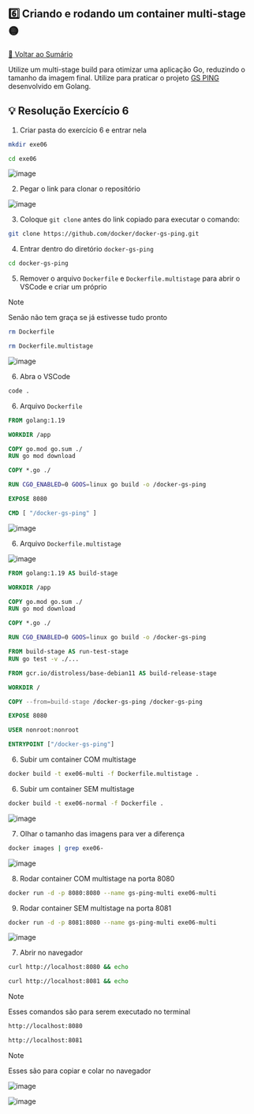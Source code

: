 ## 6️⃣ Criando e rodando um container multi-stage 🟡

[🔼 Voltar ao Sumário](https://github.com/andrrade/Docker-Exercises-CompassUOL?tab=readme-ov-file#sum%C3%A1rio-)

Utilize um multi-stage build para otimizar uma aplicação Go, reduzindo o tamanho 
da imagem final. Utilize para praticar o projeto [GS PING](https://github.com/docker/docker-gs-ping) desenvolvido em Golang.

## 💡 Resolução Exercício 6

01. Criar pasta do exercício 6 e entrar nela

```bash
mkdir exe06
```

```bash
cd exe06
```

![image](https://github.com/user-attachments/assets/29dff2c6-64f4-4c3e-b58a-e03e0068be02)

02. Pegar o link para clonar o repositório

![image](https://github.com/user-attachments/assets/a00f5ebc-bbc1-4504-9587-322b220a4092)

03. Coloque `git clone` antes do link copiado para executar o comando:

```bash
git clone https://github.com/docker/docker-gs-ping.git
```

04. Entrar dentro do diretório `docker-gs-ping`

```bash
cd docker-gs-ping
```

05. Remover o arquivo `Dockerfile` e `Dockerfile.multistage` para abrir o VSCode e criar um próprio

> [!NOTE]
> Senão não tem graça se já estivesse tudo pronto

```bash
rm Dockerfile
```

```bash
rm Dockerfile.multistage
```

![image](https://github.com/user-attachments/assets/0ce47619-dd5f-4f26-b0a2-73cb13608393)

06. Abra o VSCode

```bash
code .
```

06. Arquivo `Dockerfile`

```dockerfile
FROM golang:1.19

WORKDIR /app

COPY go.mod go.sum ./
RUN go mod download

COPY *.go ./

RUN CGO_ENABLED=0 GOOS=linux go build -o /docker-gs-ping

EXPOSE 8080

CMD [ "/docker-gs-ping" ]
```

![image](https://github.com/user-attachments/assets/c2399436-ece9-434b-acb0-354bfaa4ca6f)

06. Arquivo `Dockerfile.multistage`

![image](https://github.com/user-attachments/assets/f989363a-420a-4d4b-8600-15f3451c29b0)


```dockerfile
FROM golang:1.19 AS build-stage

WORKDIR /app

COPY go.mod go.sum ./
RUN go mod download

COPY *.go ./

RUN CGO_ENABLED=0 GOOS=linux go build -o /docker-gs-ping

FROM build-stage AS run-test-stage
RUN go test -v ./...

FROM gcr.io/distroless/base-debian11 AS build-release-stage

WORKDIR /

COPY --from=build-stage /docker-gs-ping /docker-gs-ping

EXPOSE 8080

USER nonroot:nonroot

ENTRYPOINT ["/docker-gs-ping"]
```

06. Subir um container COM multistage

```bash
docker build -t exe06-multi -f Dockerfile.multistage .
```

06. Subir um container SEM multistage

```bash
docker build -t exe06-normal -f Dockerfile .
```

![image](https://github.com/user-attachments/assets/18759ff4-aa6f-4d2c-aa94-ebac42aa252e)

07. Olhar o tamanho das imagens para ver a diferença

```bash
docker images | grep exe06-
```

![image](https://github.com/user-attachments/assets/ff229d38-3461-41de-8aa3-49ec56e6c1bc)

08. Rodar container COM multistage na porta 8080
  
```bash
docker run -d -p 8080:8080 --name gs-ping-multi exe06-multi
```

09. Rodar container SEM multistage na porta 8081

```bash
docker run -d -p 8081:8080 --name gs-ping-multi exe06-multi
```

![image](https://github.com/user-attachments/assets/617f97a2-c141-46d6-98c3-979bb734876d)

07. Abrir no navegador

```bash
curl http://localhost:8080 && echo
```

```bash
curl http://localhost:8081 && echo
```

> [!NOTE]
> Esses comandos são para serem executado no terminal

```bash
http://localhost:8080
```

```bash
http://localhost:8081
```

> [!NOTE]
> Esses são para copiar e colar no navegador

![image](https://github.com/user-attachments/assets/fdf17a42-94b0-4374-a0db-75d96f875ef7)

![image](https://github.com/user-attachments/assets/e7b2c1c7-ec59-419f-8e69-76bf9f464acf)
